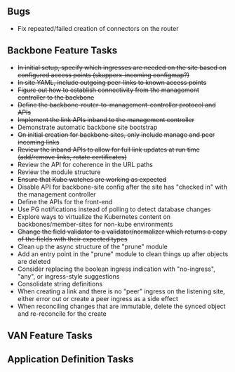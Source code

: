 ## Bugs
 - Fix repeated/failed creation of connectors on the router

## Backbone Feature Tasks
 - ~~In initial setup, specify which ingresses are needed on the site based on configured access points (skupperx-incoming configmap?)~~
 - ~~In site YAML, include outgoing peer-links to known access points~~
 - ~~Figure out how to establish connectivity from the management controller to the backbone~~
 - ~~Define the backbone-router-to-management-controller protocol and APIs~~
 - ~~Implement the link APIs inband to the management controller~~
 - Demonstrate automatic backbone site bootstrap
 - ~~On initial creation for backbone sites, only include manage and peer incoming links~~
 - ~~Review the inband APIs to allow for full link updates at run time (add/remove links, rotate certificates)~~
 - Review the API for coherence in the URL paths
 - Review the module structure
 - ~~Ensure that Kube watches are working as expected~~
 - Disable API for backbone-site config after the site has "checked in" with the management controller
 - Define the APIs for the front-end
 - Use PG notifications instead of polling to detect database changes
 - Explore ways to virtualize the Kubernetes content on backbones/member-sites for non-kube environments
 - ~~Change the field validator to a validator/normalizer which returns a copy of the fields with their expected types~~
 - Clean up the async structure of the "prune" module
 - Add an entry point in the "prune" module to clean things up after objects are deleted
 - Consider replacing the boolean ingress indication with "no-ingress", "any", or ingress-style suggestions
 - Consolidate string definitions
 - When creating a link and there is no "peer" ingress on the listening site, either error out or create a peer ingress as a side effect
 - When reconciling changes that are immutable, delete the synced object and re-reconcile for the create

## VAN Feature Tasks

## Application Definition Tasks
